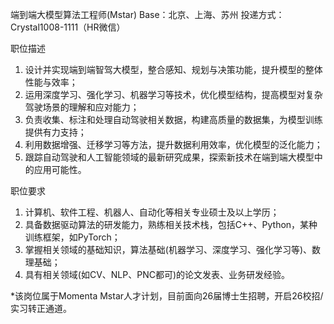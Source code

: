 端到端大模型算法工程师(Mstar)
Base：北京、上海、苏州
投递方式：Crystal1008-1111（HR微信）

职位描述
1. 设计并实现端到端智驾大模型，整合感知、规划与决策功能，提升模型的整体性能与效率； 
2. 运用深度学习、强化学习、机器学习等技术，优化模型结构，提高模型对复杂驾驶场景的理解和应对能力； 
3. 负责收集、标注和处理自动驾驶相关数据，构建高质量的数据集，为模型训练提供有力支持； 
4. 利用数据增强、迁移学习等方法，提升数据利用效率，优化模型的泛化能力； 
5. 跟踪自动驾驶和人工智能领域的最新研究成果，探索新技术在端到端大模型中的应用可能性。

职位要求
1. 计算机、软件工程、机器人、自动化等相关专业硕士及以上学历； 
2. 具备数据驱动算法的研发能力，熟练相关技术栈，包括C++、Python，某种训练框架，如PyTorch； 
3. 掌握相关领域的基础知识，算法基础(机器学习、深度学习、强化学习等)、数理基础； 
4. 具有相关领域(如CV、NLP、PNC都可)的论文发表、业务研发经验。

*该岗位属于Momenta Mstar人才计划，目前面向26届博士生招聘，开启26校招/实习转正通道。
